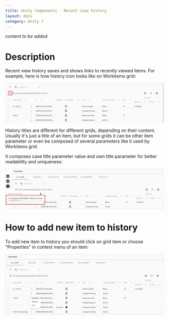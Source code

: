 ```yaml
---
title: Unity Components - Recent view history
layout: docs
category: Unity 7
---
```

*content to be added*

# Description

Recent view history saves and shows links to recently viewed items. For example, here is how history icon looks 
like on Workitems grid:

![History icon on Workitems grid](recent-view-history/images/history_icon_position.png)

History titles are different for different grids, depending on their content. Usually it's just a title of an item,
but for some grids it can be other item parameter or even be composed of several parameters like it used by Workitems grid. 

It composes case title parameter value and own title parameter for better readability and uniqueness:

![History with composed title](recent-view-history/images/history_with_composed_title.png)

# How to add new item to history

To add new item to history you should click on grid item or choose "Properties" in context menu of an item:

![Choosing an item from list](recent-view-history/images/choose_workitem.png)
